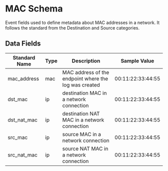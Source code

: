 # MAC Schema
Event fields used to define metadata about MAC addresses in a network. It follows the standard from the Destination and Source categories.

## Data Fields
|Standard Name|Type|Description|Sample Value|
|---|---|---|---|
|mac_address|mac|MAC address of the endpoint where the log was created|00:11:22:33:44:55|
|dst_mac|ip|destination MAC in a network connection|00:11:22:33:44:55|
|dst_nat_mac|ip|destination NAT MAC in a network connection|00:11:22:33:44:55|
|src_mac|ip|source MAC in a network connection|00:11:22:33:44:55|
|src_nat_mac|ip|source NAT MAC in a network connection|00:11:22:33:44:55|